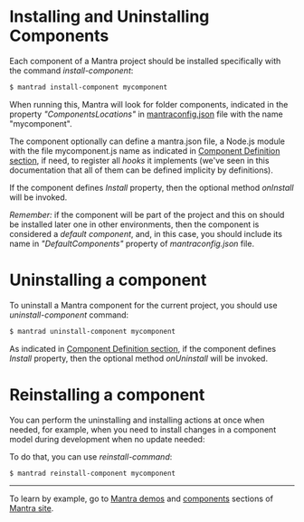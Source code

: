 # Installing and Uninstalling Components

Each component of a Mantra project should be installed specifically with the command *install-component*:

```bash
$ mantrad install-component mycomponent
```

When running this, Mantra will look for folder components, indicated in the property *"ComponentsLocations"* in [mantraconfig.json](/docs/36-mantraconfig-json-file.md) file with the name "mycomponent".

The component optionally can define a mantra.json file, a Node.js module with the file mycomponent.js name as indicated in [Component Definition section](/docs/05-mantra-component-definition.md), if need, to register all *hooks* it implements (we've seen in this documentation that all of them can be defined implicity by definitions).

If the component defines *Install* property, then the optional method *onInstall* will be invoked.

*Remember:* if the component will be part of the project and this on should be installed later one in other environments, then the component is considered a *default component*, and, in this case, you should include its name in *"DefaultComponents"* property of *mantraconfig.json* file.

# Uninstalling a component

To uninstall a Mantra component for the current project, you should use *uninstall-component* command:

```bash
$ mantrad uninstall-component mycomponent
```

As indicated in [Component Definition section](/docs/05-mantra-component-definition.md), if the component defines *Install* property, then the optional method *onUninstall* will be invoked.

# Reinstalling a component

You can perform the uninstalling and installing actions at once when needed, for example, when you need to install changes in a component model during development when no update needed:

To do that, you can use *reinstall-command*:

```bash
$ mantrad reinstall-component mycomponent
```

***
To learn by example, go to [Mantra demos](https://www.mantrajs.com/mantrademos/showall) and [components](https://www.mantrajs.com/marketplacecomponent/components) sections of [Mantra site](https://www.mantrajs.com).
